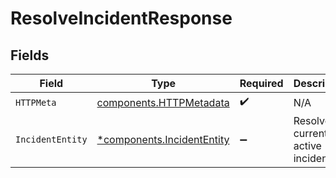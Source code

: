 # ResolveIncidentResponse


## Fields

| Field                                                                   | Type                                                                    | Required                                                                | Description                                                             |
| ----------------------------------------------------------------------- | ----------------------------------------------------------------------- | ----------------------------------------------------------------------- | ----------------------------------------------------------------------- |
| `HTTPMeta`                                                              | [components.HTTPMetadata](../../models/components/httpmetadata.md)      | :heavy_check_mark:                                                      | N/A                                                                     |
| `IncidentEntity`                                                        | [*components.IncidentEntity](../../models/components/incidententity.md) | :heavy_minus_sign:                                                      | Resolves a currently active incident                                    |